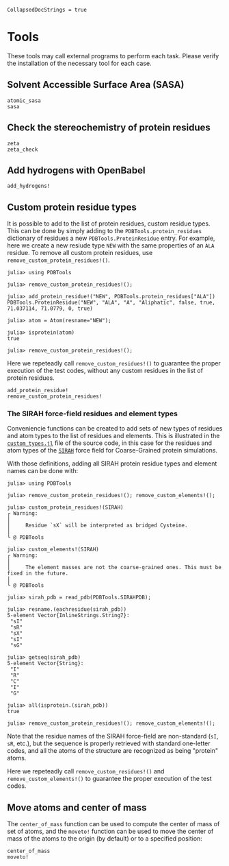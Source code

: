 ```@meta
CollapsedDocStrings = true
```

# Tools

These tools may call external programs to perform each task. Please verify the installation of 
the necessary tool for each case. 

## Solvent Accessible Surface Area (SASA)

```@docs
atomic_sasa
sasa
```


## Check the stereochemistry of protein residues

```@docs
zeta
zeta_check
```

## Add hydrogens with OpenBabel

```@docs
add_hydrogens!
```

## Custom protein residue types

It is possible to add to the list of protein residues, custom residue types. 
This can be done by simply adding to the `PDBTools.protein_residues` dictionary
of residues a new `PDBTools.ProteinResidue` entry. For example, here we create
a new resiude type `NEW` with the same properties of an `ALA` residue. To 
remove all custom protein residues, use `remove_custom_protein_residues!()`.

```jldoctest
julia> using PDBTools

julia> remove_custom_protein_residues!();

julia> add_protein_residue!("NEW", PDBTools.protein_residues["ALA"])
PDBTools.ProteinResidue("NEW", "ALA", "A", "Aliphatic", false, true, 71.037114, 71.0779, 0, true)

julia> atom = Atom(resname="NEW");

julia> isprotein(atom)
true

julia> remove_custom_protein_residues!();
```

Here we repeteadly call `remove_custom_residues!()` to guarantee the proper execution of the
test codes, without any custom residues in the list of protein residues.

```@docs
add_protein_residue!
remove_custom_protein_residues!
```

### The SIRAH force-field residues and element types

Conveniencie functions can be created to add sets of new types of residues and atom types
to the list of residues and elements. This is illustrated in the 
[`custom_types.jl`](https://github.com/m3g/PDBTools.jl/blob/main/src/custom_types.jl) file of the source code, in this case for the residues and atom
types of the [`SIRAH`](http://www.sirahff.com/) force field for Coarse-Grained protein simulations.

With those definitions, adding all SIRAH protein residue types and element names can be done with:
```jldoctest
julia> using PDBTools 

julia> remove_custom_protein_residues!(); remove_custom_elements!();

julia> custom_protein_residues!(SIRAH)
┌ Warning: 
│ 
│     Residue `sX` will be interpreted as bridged Cysteine.
│ 
└ @ PDBTools

julia> custom_elements!(SIRAH)
┌ Warning:
│
│     The element masses are not the coarse-grained ones. This must be fixed in the future.
│
└ @ PDBTools

julia> sirah_pdb = read_pdb(PDBTools.SIRAHPDB);

julia> resname.(eachresidue(sirah_pdb))
5-element Vector{InlineStrings.String7}:
 "sI"
 "sR"
 "sX"
 "sI"
 "sG"

julia> getseq(sirah_pdb)
5-element Vector{String}:
 "I"
 "R"
 "C"
 "I"
 "G"

julia> all(isprotein.(sirah_pdb))
true

julia> remove_custom_protein_residues!(); remove_custom_elements!();
```

Note that the residue names of the SIRAH force-field are non-standard (`sI`, `sR`, etc.), but the sequence
is properly retrieved with standard one-letter codes, and all the atoms of the structure are recognized 
as being "protein" atoms.

Here we repeteadly call `remove_custom_residues!()` and `remove_custom_elements!()` to guarantee the proper execution of the
test codes.

## Move atoms and center of mass

The `center_of_mass` function can be used to compute the center of mass of set of atoms, and the 
`moveto!` function can be used to move the center of mass of the atoms to the origin (by default) 
or to a specified position:

```@docs
center_of_mass
moveto!
```
